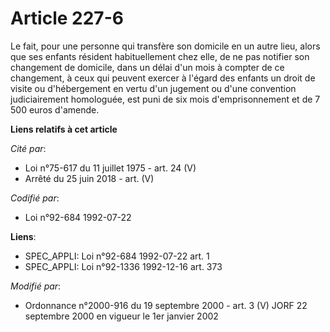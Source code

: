 # Article 227-6

Le fait, pour une personne qui transfère son domicile en un autre lieu, alors que ses enfants résident habituellement chez
elle, de ne pas notifier son changement de domicile, dans un délai d'un mois à compter de ce changement, à ceux qui peuvent
exercer à l'égard des enfants un droit de visite ou d'hébergement en vertu d'un jugement ou d'une convention judiciairement
homologuée, est puni de six mois d'emprisonnement et de 7 500 euros d'amende.

**Liens relatifs à cet article**

_Cité par_:

  - Loi n°75-617 du 11 juillet 1975 - art. 24 (V)
  - Arrêté du 25 juin 2018 - art. (V)

_Codifié par_:

  - Loi n°92-684 1992-07-22

**Liens**:

  - SPEC_APPLI: Loi n°92-684 1992-07-22 art. 1
  - SPEC_APPLI: Loi n°92-1336 1992-12-16 art. 373

_Modifié par_:

  - Ordonnance n°2000-916 du 19 septembre 2000 - art. 3 (V) JORF 22 septembre 2000 en vigueur le 1er janvier 2002
